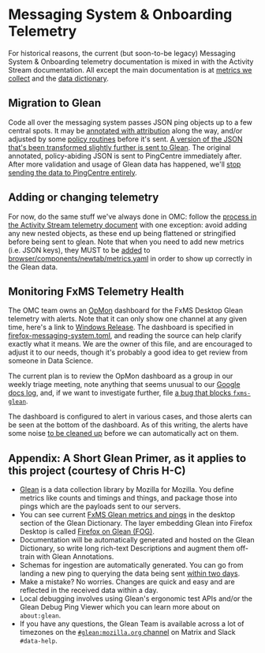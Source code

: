 # Messaging System & Onboarding Telemetry

For historical reasons, the current (but soon-to-be legacy) Messaging System & Onboarding
telemetry documentation is mixed in with the Activity Stream documentation. All
except the main documentation is at [metrics we
collect](/browser/components/newtab/docs/v2-system-addon/data_events.md) and the
[data dictionary](/browser/components/newtab/docs/v2-system-addon/data_dictionary.md).

## Migration to Glean

Code all over the messaging system passes JSON ping objects up to a few
central spots. It may be [annotated with
attribution](https://searchfox.org/mozilla-central/search?q=symbol:AboutWelcomeTelemetry%23_maybeAttachAttribution&redirect=false)
along the way, and/or adjusted by some [policy
routines](https://searchfox.org/mozilla-central/search?q=symbol:TelemetryFeed%23createASRouterEvent&redirect=false)
before it's sent. [A version of the JSON that's been transformed slightly further is sent to
Glean](https://searchfox.org/mozilla-central/search?q=.submitGleanPingForPing&path=*.jsm&case=false&regexp=false).
The original annotated, policy-abiding JSON is sent to PingCentre immediately
after. After more validation and usage of Glean data has happened, we'll [stop
sending the data to PingCentre entirely](https://bugzilla.mozilla.org/show_bug.cgi?id=1849006).

## Adding or changing telemetry

For now, do the same stuff we've always done in OMC: follow the [process in
the Activity Stream telemetry
document](/browser/components/newtab/docs/v2-system-addon/telemetry.md) with one
exception: avoid adding any new nested objects, as these end up being flattened
or stringified before being sent to glean.  Note that when you need to add new metrics
(i.e. JSON keys), they MUST to be
[added](https://mozilla.github.io/glean/book/user/metrics/adding-new-metrics.html) to
[browser/components/newtab/metrics.yaml](https://searchfox.org/mozilla-central/source/browser/components/newtab/metrics.yaml)
in order to show up correctly in the Glean data.

## Monitoring FxMS Telemetry Health

The OMC team owns an [OpMon](https://github.com/mozilla/opmon) dashboard for the FxMS Desktop Glean telemetry with
alerts. Note that it can only show one channel at any given time, here's a link
to [Windows
Release](https://mozilla.cloud.looker.com/dashboards/operational_monitoring::firefox_messaging_system?Percentile=50&Normalized+Channel=release&Normalized+Os=Windows).
The dashboard is specified in
[firefox-messaging-system.toml](https://github.com/mozilla/metric-hub/blob/main/opmon/firefox-messaging-system.toml),
and reading the source can help clarify exactly what it means. We are the owner
of this file, and are encouraged to adjust it to our needs, though it's probably
a good idea to get review from someone in Data Science.

The current plan is to review the OpMon dashboard as a group in our weekly
triage meeting, note anything that seems unusual to our [Google docs
log](https://docs.google.com/document/d/1d16GCuul9sENMOMDAcD1kKNBtnJLouDxZtIgz2u-70U/edit),
and, if we want to investigate further, file [a bug that blocks
`fxms-glean`](https://bugzilla.mozilla.org/showdependencytree.cgi?id=1843409&hide_resolved=1).

The dashboard is configured to alert in various cases, and those alerts can be
seen at the bottom of the dashboard. As of this writing, the alerts have some
noise [to be cleaned up](https://bugzilla.mozilla.org/show_bug.cgi?id=1843406)
before we can automatically act on them.

## Appendix: A Short Glean Primer, as it applies to this project (courtesy of Chris H-C)

* [Glean](https://mozilla.github.io/glean/book/) is a data collection library by
  Mozilla for Mozilla. You define metrics like counts and timings and things,
  and package those into pings which are the payloads sent to our servers.
* You can see current [FxMS Glean metrics and pings](https://dictionary.telemetry.mozilla.org/apps/firefox_desktop/pings/messaging-system)
  in the desktop section of the Glean Dictionary. The layer embedding Glean into
  Firefox Desktop is called [Firefox on Glean (FOG)](https://firefox-source-docs.mozilla.org/toolkit/components/glean/index.html).
* Documentation will be automatically generated and hosted on the Glean
  Dictionary, so write long rich-text Descriptions and augment them off-train
  with Glean Annotations.
* Schemas for ingestion are automatically generated. You can go from landing a
  new ping to querying the data being sent [within two
  days](https://blog.mozilla.org/data/2021/12/14/this-week-in-glean-how-long-must-i-wait-before-i-can-see-my-data/).
* Make a mistake? No worries. Changes are quick and easy and are reflected in
  the received data within a day.
* Local debugging involves using Glean's ergonomic test APIs and/or the Glean
  Debug Ping Viewer which you can learn more about on `about:glean`.
* If you have any questions, the Glean Team is available across a lot of
  timezones on the [`#glean:mozilla.org` channel](https://chat.mozilla.org/#/room/#glean:mozilla.org) on Matrix and Slack `#data-help`.
